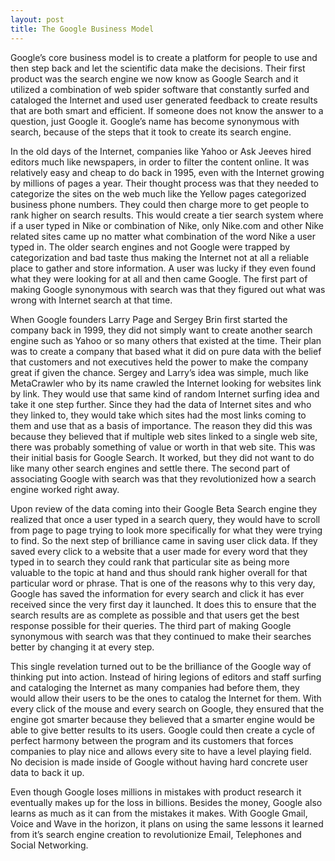 ```yaml
---
layout: post
title: The Google Business Model
---
```


Google’s core business model is to create a platform for people to use and then step back and let the scientific data make the decisions. Their first product was the search engine we now know as Google Search and it utilized a combination of web spider software that constantly surfed and cataloged the Internet and used user generated feedback to create results that are both smart and efficient. If someone does not know the answer to a question, just Google it. Google’s name has become synonymous with search, because of the steps that it took to create its search engine.

In the old days of the Internet, companies like Yahoo or Ask Jeeves hired editors much like newspapers, in order to filter the content online. It was relatively easy and cheap to do back in 1995, even with the Internet growing by millions of pages a year. Their thought process was that they needed to categorize the sites on the web much like the Yellow pages categorized business phone numbers. They could then charge more to get people to rank higher on search results. This would create a tier search system where if a user typed in Nike or combination of Nike, only Nike.com and other Nike related sites came up no matter what combination of the word Nike a user typed in. The older search engines and not Google were trapped by categorization and bad taste thus making the Internet not at all a reliable place to gather and store information. A user was lucky if they even found what they were looking for at all and then came Google. The first part of making Google synonymous with search was that they figured out what was wrong with Internet search at that time.

When Google founders Larry Page and Sergey Brin first started the company back in 1999, they did not simply want to create another search engine such as Yahoo or so many others that existed at the time. Their plan was to create a company that based what it did on pure data with the belief that customers and not executives held the power to make the company great if given the chance. Sergey and Larry’s idea was simple, much like MetaCrawler who by its name crawled the Internet looking for websites link by link. They would use that same kind of random Internet surfing idea and take it one step further. Since they had the data of Internet sites and who they linked to, they would take which sites had the most links coming to them and use that as a basis of importance. The reason they did this was because they believed that if multiple web sites linked to a single web site, there was probably something of value or worth in that web site. This was their initial basis for Google Search. It worked, but they did not want to do like many other search engines and settle there. The second part of associating Google with search was that they revolutionized how a search engine worked right away.

Upon review of the data coming into their Google Beta Search engine they realized that once a user typed in a search query, they would have to scroll from page to page trying to look more specifically for what they were trying to find. So the next step of brilliance came in saving user click data. If they saved every click to a website that a user made for every word that they typed in to search they could rank that particular site as being more valuable to the topic at hand and thus should rank higher overall for that particular word or phrase. That is one of the reasons why to this very day, Google has saved the information for every search and click it has ever received since the very first day it launched. It does this to ensure that the search results are as complete as possible and that users get the best response possible for their queries. The third part of making Google synonymous with search was that they continued to make their searches better by changing it at every step.

This single revelation turned out to be the brilliance of the Google way of thinking put into action. Instead of hiring legions of editors and staff surfing and cataloging the Internet as many companies had before them, they would allow their users to be the ones to catalog the Internet for them. With every click of the mouse and every search on Google, they ensured that the engine got smarter because they believed that a smarter engine would be able to give better results to its users. Google could then create a cycle of perfect harmony between the program and its customers that forces companies to play nice and allows every site to have a level playing field. No decision is made inside of Google without having hard concrete user data to back it up.

Even though Google loses millions in mistakes with product research it eventually makes up for the loss in billions. Besides the money, Google also learns as much as it can from the mistakes it makes. With Google Gmail, Voice and Wave in the horizon, it plans on using the same lessons it learned from it’s search engine creation to revolutionize Email, Telephones and Social Networking.
